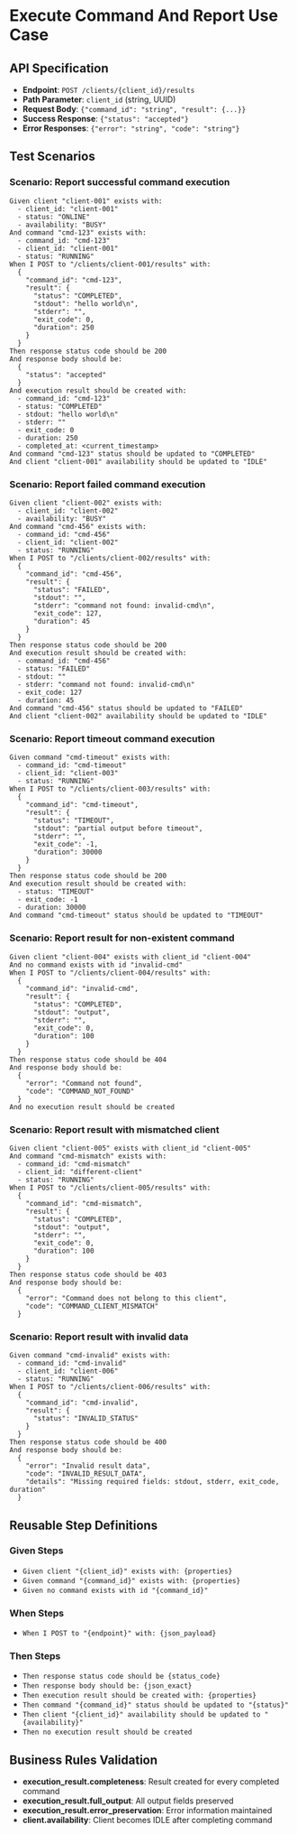 # Execute Command And Report Use Case

## API Specification
- **Endpoint**: `POST /clients/{client_id}/results`
- **Path Parameter**: `client_id` (string, UUID)
- **Request Body**: `{"command_id": "string", "result": {...}}`
- **Success Response**: `{"status": "accepted"}`
- **Error Responses**: `{"error": "string", "code": "string"}`

## Test Scenarios

### Scenario: Report successful command execution
```
Given client "client-001" exists with:
  - client_id: "client-001"
  - status: "ONLINE"
  - availability: "BUSY"
And command "cmd-123" exists with:
  - command_id: "cmd-123"
  - client_id: "client-001"
  - status: "RUNNING"
When I POST to "/clients/client-001/results" with:
  {
    "command_id": "cmd-123",
    "result": {
      "status": "COMPLETED",
      "stdout": "hello world\n",
      "stderr": "",
      "exit_code": 0,
      "duration": 250
    }
  }
Then response status code should be 200
And response body should be:
  {
    "status": "accepted"
  }
And execution result should be created with:
  - command_id: "cmd-123"
  - status: "COMPLETED"
  - stdout: "hello world\n"
  - stderr: ""
  - exit_code: 0
  - duration: 250
  - completed_at: <current_timestamp>
And command "cmd-123" status should be updated to "COMPLETED"
And client "client-001" availability should be updated to "IDLE"
```

### Scenario: Report failed command execution
```
Given client "client-002" exists with:
  - client_id: "client-002"
  - availability: "BUSY"
And command "cmd-456" exists with:
  - command_id: "cmd-456"
  - client_id: "client-002"
  - status: "RUNNING"
When I POST to "/clients/client-002/results" with:
  {
    "command_id": "cmd-456",
    "result": {
      "status": "FAILED",
      "stdout": "",
      "stderr": "command not found: invalid-cmd\n",
      "exit_code": 127,
      "duration": 45
    }
  }
Then response status code should be 200
And execution result should be created with:
  - command_id: "cmd-456"
  - status: "FAILED"
  - stdout: ""
  - stderr: "command not found: invalid-cmd\n"
  - exit_code: 127
  - duration: 45
And command "cmd-456" status should be updated to "FAILED"
And client "client-002" availability should be updated to "IDLE"
```

### Scenario: Report timeout command execution
```
Given command "cmd-timeout" exists with:
  - command_id: "cmd-timeout"
  - client_id: "client-003"
  - status: "RUNNING"
When I POST to "/clients/client-003/results" with:
  {
    "command_id": "cmd-timeout",
    "result": {
      "status": "TIMEOUT",
      "stdout": "partial output before timeout",
      "stderr": "",
      "exit_code": -1,
      "duration": 30000
    }
  }
Then response status code should be 200
And execution result should be created with:
  - status: "TIMEOUT"
  - exit_code: -1
  - duration: 30000
And command "cmd-timeout" status should be updated to "TIMEOUT"
```

### Scenario: Report result for non-existent command
```
Given client "client-004" exists with client_id "client-004"
And no command exists with id "invalid-cmd"
When I POST to "/clients/client-004/results" with:
  {
    "command_id": "invalid-cmd",
    "result": {
      "status": "COMPLETED",
      "stdout": "output",
      "stderr": "",
      "exit_code": 0,
      "duration": 100
    }
  }
Then response status code should be 404
And response body should be:
  {
    "error": "Command not found",
    "code": "COMMAND_NOT_FOUND"
  }
And no execution result should be created
```

### Scenario: Report result with mismatched client
```
Given client "client-005" exists with client_id "client-005"
And command "cmd-mismatch" exists with:
  - command_id: "cmd-mismatch"
  - client_id: "different-client"
  - status: "RUNNING"
When I POST to "/clients/client-005/results" with:
  {
    "command_id": "cmd-mismatch",
    "result": {
      "status": "COMPLETED",
      "stdout": "output",
      "stderr": "",
      "exit_code": 0,
      "duration": 100
    }
  }
Then response status code should be 403
And response body should be:
  {
    "error": "Command does not belong to this client",
    "code": "COMMAND_CLIENT_MISMATCH"
  }
```

### Scenario: Report result with invalid data
```
Given command "cmd-invalid" exists with:
  - command_id: "cmd-invalid"
  - client_id: "client-006"
  - status: "RUNNING"
When I POST to "/clients/client-006/results" with:
  {
    "command_id": "cmd-invalid",
    "result": {
      "status": "INVALID_STATUS"
    }
  }
Then response status code should be 400
And response body should be:
  {
    "error": "Invalid result data",
    "code": "INVALID_RESULT_DATA",
    "details": "Missing required fields: stdout, stderr, exit_code, duration"
  }
```

## Reusable Step Definitions

### Given Steps
- `Given client "{client_id}" exists with: {properties}`
- `Given command "{command_id}" exists with: {properties}`
- `Given no command exists with id "{command_id}"`

### When Steps
- `When I POST to "{endpoint}" with: {json_payload}`

### Then Steps
- `Then response status code should be {status_code}`
- `Then response body should be: {json_exact}`
- `Then execution result should be created with: {properties}`
- `Then command "{command_id}" status should be updated to "{status}"`
- `Then client "{client_id}" availability should be updated to "{availability}"`
- `Then no execution result should be created`

## Business Rules Validation
- **execution_result.completeness**: Result created for every completed command
- **execution_result.full_output**: All output fields preserved
- **execution_result.error_preservation**: Error information maintained
- **client.availability**: Client becomes IDLE after completing command
